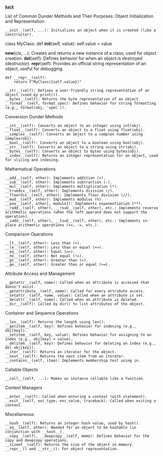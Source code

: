 **[`back`](./_content_.md)**

List of Common Dunder Methods and Their Purposes:
Object Initialization and Representation

    __init__(self, ...): Initializes an object when it is created (like a constructor).

class MyClass:
    def __init__(self, value):
        self.value = value

__new__(cls, ...): Creates and returns a new instance of a class; used for object creation.
__del__(self): Defines behavior for when an object is destroyed (destructor).
__repr__(self): Provides an official string representation of an object, useful for debugging.

    def __repr__(self):
        return f"MyClass({self.value})"

    __str__(self): Defines a user-friendly string representation of an object (used by print()).
    __bytes__(self): Returns the byte representation of an object.
    __format__(self, format_spec): Defines behavior for string formatting (e.g., format(obj, 'spec')).

Conversion Dunder Methods

    __int__(self): Converts an object to an integer using int(obj).
    __float__(self): Converts an object to a float using float(obj).
    __complex__(self): Converts an object to a complex number using complex(obj).
    __bool__(self): Converts an object to a boolean using bool(obj).
    __str__(self): Converts an object to a string using str(obj).
    __bytes__(self): Converts an object to bytes using bytes(obj).
    __index__(self): Returns an integer representation for an object, used for slicing and indexing.

Mathematical Operations

    __add__(self, other): Implements addition (+).
    __sub__(self, other): Implements subtraction (-).
    __mul__(self, other): Implements multiplication (*).
    __truediv__(self, other): Implements division (/).
    __floordiv__(self, other): Implements floor division (//).
    __mod__(self, other): Implements modulus (%).
    __pow__(self, other[, modulo]): Implements exponentiation (**).
    __radd__(self, other), __rsub__(self, other), etc.: Implements reverse arithmetic operations (when the left operand does not support the operation).
    __iadd__(self, other), __isub__(self, other), etc.: Implements in-place arithmetic operations (+=, -=, etc.).

Comparison Operations

    __lt__(self, other): Less than (<).
    __le__(self, other): Less than or equal (<=).
    __eq__(self, other): Equal (==).
    __ne__(self, other): Not equal (!=).
    __gt__(self, other): Greater than (>).
    __ge__(self, other): Greater than or equal (>=).

Attribute Access and Management

    __getattr__(self, name): Called when an attribute is accessed that doesn't exist.
    __getattribute__(self, name): Called for every attribute access.
    __setattr__(self, name, value): Called when an attribute is set.
    __delattr__(self, name): Called when an attribute is deleted.
    __dir__(self): Called by dir() to list attributes of the object.

Container and Sequence Operations

    __len__(self): Returns the length using len().
    __getitem__(self, key): Defines behavior for indexing (e.g., obj[key]).
    __setitem__(self, key, value): Defines behavior for assigning to an index (e.g., obj[key] = value).
    __delitem__(self, key): Defines behavior for deleting an index (e.g., del obj[key]).
    __iter__(self): Returns an iterator for the object.
    __next__(self): Returns the next item from an iterator.
    __contains__(self, item): Implements membership test using in.

Callable Objects

    __call__(self, ...): Makes an instance callable like a function.

Context Managers

    __enter__(self): Called when entering a context (with statement).
    __exit__(self, exc_type, exc_value, traceback): Called when exiting a context.

Miscellaneous

    __hash__(self): Returns an integer hash value, used by hash().
    __eq__(self, other): Needed for an object to be hashable (in conjunction with __hash__).
    __copy__(self), __deepcopy__(self, memo): Defines behavior for the copy and deepcopy operations.
    __sizeof__(self): Returns the size of the object in memory.
    __repr__() and __str__(): For object representation.